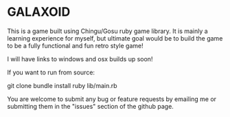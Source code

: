 GALAXOID
========

This is a game built using Chingu/Gosu ruby game library. It is mainly a learning experience for myself, but ultimate goal would be to build the game to be a fully functional and fun retro style game!

I will have links to windows and osx builds up soon!

If you want to run from source:

git clone
bundle install
ruby lib/main.rb

You are welcome to submit any bug or feature requests by emailing me or submitting them in the "issues" section of the github page.